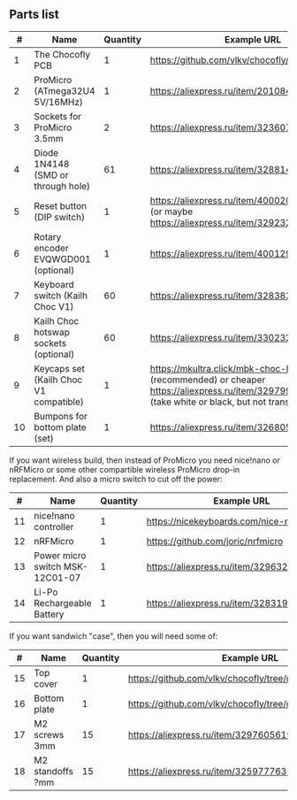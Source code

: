 ## Parts list

| #  | Name                                       | Quantity | Example URL                                           |
|----|--------------------------------------------|----------|-------------------------------------------------------|
| 1  | The Chocofly PCB                           | 1        | https://github.com/vlkv/chocofly/tree/master/pcb      |
| 2  | ProMicro (ATmega32U4 5V/16MHz)             | 1        | https://aliexpress.ru/item/2010847161.html            |
| 3  | Sockets for ProMicro 3.5mm                 | 2        | https://aliexpress.ru/item/32360715483.html           |
| 4  | Diode 1N4148 (SMD or through hole)         | 61       | https://aliexpress.ru/item/32881432301.html           |
| 5  | Reset button (DIP switch)                  | 1        | https://aliexpress.ru/item/4000209910403.html (or maybe https://aliexpress.ru/item/32923215854.html)         |
| 6  | Rotary encoder EVQWGD001 (optional)        | 1        | https://aliexpress.ru/item/4001293888953.html         |
| 7  | Keyboard switch (Kailh Choc V1)            | 60       | https://aliexpress.ru/item/32838369089.html           |
| 8  | Kailh Choc hotswap sockets (optional)      | 60       | https://aliexpress.ru/item/33023283633.html           |
| 9  | Keycaps set (Kailh Choc V1 compatible)     | 1        | https://mkultra.click/mbk-choc-keycaps (recommended) or cheaper https://aliexpress.ru/item/32979973961.html (take white or black, but not transparent)                |
| 10 | Bumpons for bottom plate (set)             | 1        | https://aliexpress.ru/item/32680543746.html           |


If you want wireless build, then instead of ProMicro you need nice!nano or
nRFMicro or some other compartible wireless ProMicro drop-in replacement. And also a micro switch to cut off the power:

| #  | Name                                       | Quantity | Example URL                                           |
|----|--------------------------------------------|----------|-------------------------------------------------------|
| 11 | nice!nano controller                       | 1        | https://nicekeyboards.com/nice-nano                   |
| 12 | nRFMicro                                   | 1        | https://github.com/joric/nrfmicro                     |
| 13 | Power micro switch MSK-12C01-07            | 1        | https://aliexpress.ru/item/32963237441.html           |
| 14 | Li-Po Rechargeable Battery                 | 1        | https://aliexpress.ru/item/32831998939.html           | 


If you want sandwich "case", then you will need some of:

| #  | Name                                       | Quantity | Example URL                                               |
|----|--------------------------------------------|----------|-----------------------------------------------------------|
| 15 | Top cover                                  | 1        | https://github.com/vlkv/chocofly/tree/master/top_cover    |
| 16 | Bottom plate                               | 1        | https://github.com/vlkv/chocofly/tree/master/bottom_plate |
| 17 | M2 screws 3mm                              | 15       | https://aliexpress.ru/item/32976056190.html               |
| 18 | M2 standoffs ?mm                           | 15       | https://aliexpress.ru/item/32597776358.html               |


